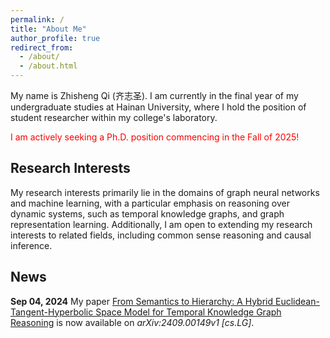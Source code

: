 ```yaml
---
permalink: /
title: "About Me"
author_profile: true
redirect_from: 
  - /about/
  - /about.html
---
```


My name is Zhisheng Qi (齐志圣). I am currently in the final year of my undergraduate studies at Hainan University, where I hold the position of student researcher within my college's laboratory.

<font color="red">I am actively seeking a Ph.D. position commencing in the Fall of 2025!</font>


## Research Interests
My research interests primarily lie in the domains of graph neural networks and machine learning, with a particular emphasis on reasoning over dynamic systems, such as temporal knowledge graphs, and graph representation learning. Additionally, I am open to extending my research interests to related fields, including common sense reasoning and causal inference.

## News
**Sep 04, 2024**
My paper [From Semantics to Hierarchy: A Hybrid Euclidean-Tangent-Hyperbolic Space Model for Temporal Knowledge Graph Reasoning](https://arxiv.org/abs/2409.00149) is now available on <i>arXiv:2409.00149v1 \[cs.LG]</i>.